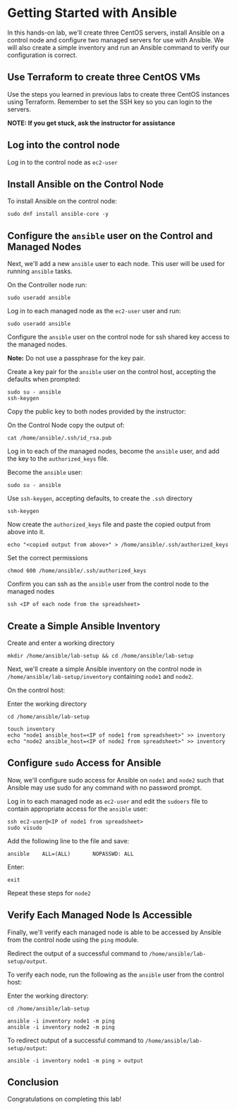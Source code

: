 # Getting Started with Ansible

In this hands-on lab, we'll create three CentOS servers, install Ansible on a control node and configure two managed servers for use with Ansible. We will also create a simple inventory and run an Ansible command to verify our configuration is correct.

## Use Terraform to create three CentOS VMs
Use the steps you learned in previous labs to create three CentOS instances using Terraform. Remember to set the SSH key so you can login to the servers. 

**NOTE: If you get stuck, ask the instructor for assistance**

## Log into the control node
Log in to the control node as `ec2-user` 


## Install Ansible on the Control Node

To install Ansible on the control node:

```
sudo dnf install ansible-core -y
```

## Configure the `ansible` user on the Control and Managed Nodes

Next, we'll add a new `ansible` user to each node. This user will be used for running `ansible` tasks. 

On the Controller node run: 
```
sudo useradd ansible
```

Log in to each managed node as the `ec2-user` user and run:

```
sudo useradd ansible
```




Configure the `ansible` user on the control node for ssh shared key access to the managed nodes.

**Note:** Do not use a passphrase for the key pair.

Create a key pair for the `ansible` user on the control host, accepting the defaults when prompted:

```
sudo su - ansible
ssh-keygen 
```



Copy the public key to both nodes provided by the instructor:

On the Control Node copy the output of:

```
cat /home/ansible/.ssh/id_rsa.pub
```



Log in to each of the managed nodes, become the `ansible` user, and add the key to the `authorized_keys` file.


Become the `ansible` user:

```
sudo su - ansible 
```

Use `ssh-keygen`, accepting defaults, to create the `.ssh` directory

```
ssh-keygen
```

Now create the `authorized_keys` file and paste the copied output from above into it.

```
echo "<copied output from above>" > /home/ansible/.ssh/authorized_keys
```

Set the correct permissions

```
chmod 600 /home/ansible/.ssh/authorized_keys
```

Confirm you can ssh as the `ansible` user from the control node to the managed nodes

```
ssh <IP of each node from the spreadsheet>
```



## Create a Simple Ansible Inventory

Create and enter a working directory

```
mkdir /home/ansible/lab-setup && cd /home/ansible/lab-setup
```

Next, we'll create a simple Ansible inventory on the control node in `/home/ansible/lab-setup/inventory` containing `node1` and `node2`.

On the control host:

Enter the working directory
```
cd /home/ansible/lab-setup
```
```
touch inventory 
echo "node1 ansible_host=<IP of node1 from spreadsheet>" >> inventory 
echo "node2 ansible_host=<IP of node2 from spreadsheet>" >> inventory 
```



## Configure `sudo` Access for Ansible

Now, we'll configure sudo access for Ansible on `node1` and `node2` such that Ansible may use sudo for any command with no password prompt.

Log in to each managed node as `ec2-user` and edit the `sudoers` file to contain appropriate access for the `ansible` user:

```
ssh ec2-user@<IP of node1 from spreadsheet> 
sudo visudo 
```

Add the following line to the file and save:

```
ansible    ALL=(ALL)       NOPASSWD: ALL 
```

Enter:

```
exit
```

Repeat these steps for `node2`

## Verify Each Managed Node Is Accessible

Finally, we'll verify each managed node is able to be accessed by Ansible from the control node using the `ping` module.

Redirect the output of a successful command to `/home/ansible/lab-setup/output`.

To verify each node, run the following as the `ansible` user from the control host:

Enter the working directory:
```
cd /home/ansible/lab-setup
```

```
ansible -i inventory node1 -m ping 
ansible -i inventory node2 -m ping 
```

To redirect output of a successful command to `/home/ansible/lab-setup/output`:

```
ansible -i inventory node1 -m ping > output 
```

## Conclusion

Congratulations on completing this lab!

